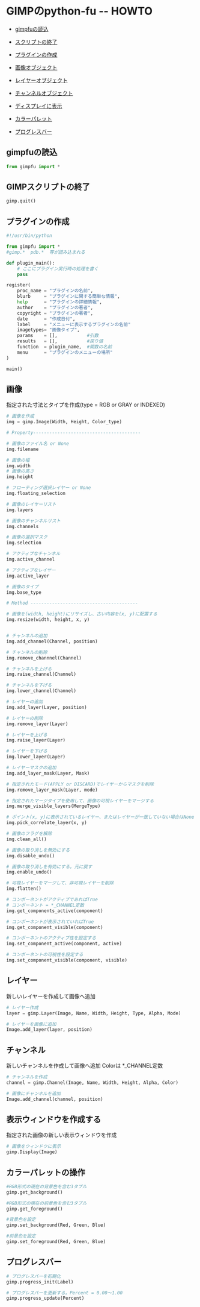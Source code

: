 # GIMPのpython-fu -- HOWTO

- [gimpfuの読込](#gimpfuの読込)

- [スクリプトの終了](#gimpスクリプトの終了)

- [プラグインの作成](#プラグインの作成)

- [画像オブジェクト](#画像)

- [レイヤーオブジェクト](#レイヤー)

- [チャンネルオブジェクト](#チャンネル)

- [ディスプレイに表示](#表示ウィンドウを作成する)

- [カラーパレット](#カラーパレットの操作)

- [プログレスバー](#プログレスバー)


## gimpfuの読込
```python
from gimpfu import *
```

## GIMPスクリプトの終了
```python
gimp.quit()
```

## プラグインの作成
```python
#!/usr/bin/python

from gimpfu import *
#gimp.*  pdb.*  等が読み込まれる

def plugin_main():
    # ここにプラグイン実行時の処理を書く
    pass

register(
    proc_name = "プラグインの名前",
    blurb     = "プラグインに関する簡単な情報",
    help      = "プラグインの詳細情報",
    author    = "プラグインの著者",
    copyright = "プラグインの著者",
    date      = "作成日付",
    label     = "メニューに表示するプラグインの名前"
    imagetypes= "画像タイプ",
    params    = [],           #引数
    results   = [],           #戻り値
    function  = plugin_name,  #関数の名前
    menu      = "プラグインのメニューの場所"
)

main()

```

## 画像
指定された寸法とタイプを作成(type = RGB or GRAY or INDEXED)
```python
# 画像を作成
img = gimp.Image(Width, Height, Color_type)

# Property----------------------------------------

# 画像のファイル名 or None
img.filename

# 画像の幅
img.width
# 画像の高さ
img.height

# フローティング選択レイヤー or None
img.floating_selection

# 画像のレイヤーリスト
img.layers

# 画像のチャンネルリスト
img.channels

# 画像の選択マスク
img.selection

# アクティブなチャンネル
img.active_channel

# アクティブなレイヤー
img.active_layer

# 画像のタイプ
img.base_type

# Method ----------------------------------------

# 画像を(width, height)にリサイズし、古い内容を(x, y)に配置する
img.resize(width, height, x, y)


# チャンネルの追加
img.add_channel(Channel, position)

# チャンネルの削除
img.remove_channnel(Channel)

# チャンネルを上げる
img.raise_channel(Channel)

# チャンネルを下げる
img.lower_channel(Channel)

# レイヤーの追加
img.add_layer(Layer, position)

# レイヤーの削除
img.remove_layer(Layer)

# レイヤーを上げる
img.raise_layer(Layer)

# レイヤーを下げる
img.lower_layer(Layer)

# レイヤーマスクの追加
img.add_layer_mask(Layer, Mask)

# 指定されたモード(APPLY or DISCARD)でレイヤーからマスクを削除
img.remove_layer_mask(Layer, mode)

# 指定されたマージタイプを使用して、画像の可視レイヤーをマージする
img.merge_visible_layers(MergeType)

# ポイント(x, y)に表示されているレイヤー、またはレイヤーが一致していない場合はNone
img.pick_correlate_layer(x, y)

# 画像のフラグを解除
img.clean_all()

# 画像の取り消しを無効にする
img.disable_undo()

# 画像の取り消しを有効にする。元に戻す
img.enable_undo()

# 可視レイヤーをマージして、非可視レイヤーを削除
img.flatten()

# コンポーネントがアクティブであればTrue
# コンポーネント = *_CHANNEL定数
img.get_components_active(component)

# コンポーネントが表示されていればTrue
img.get_component_visible(component)

# コンポーネントのアクティブ性を設定する
img.set_component_active(component, active)

# コンポーネントの可視性を設定する
img.set_component_visible(component, visible)

```
## レイヤー
新しいレイヤーを作成して画像へ追加
```python
# レイヤー作成
layer = gimp.Layer(Image, Name, Width, Height, Type, Alpha, Mode)

# レイヤーを画像に追加
Image.add_layer(layer, position)
```

## チャンネル
新しいチャンネルを作成して画像へ追加
Colorは *_CHANNEL定数
```python
# チャンネルを作成
channel = gimp.Channel(Image, Name, Width, Height, Alpha, Color)

# 画像にチャンネルを追加
Image.add_channel(channel, position)
```

## 表示ウィンドウを作成する
指定された画像の新しい表示ウィンドウを作成
```python
# 画像をウィンドウに表示
gimp.Display(Image)
```

## カラーパレットの操作
```python
#RGB形式の現在の背景色を含む3タプル
gimp.get_background()

#RGB形式の現在の前景色を含む3タプル
gimp.get_foreground()

#背景色を設定
gimp.set_background(Red, Green, Blue)

#前景色を設定
gimp.set_foreground(Red, Green, Blue)
```

## プログレスバー
```python
# プログレスバーを初期化
gimp.progress_init(Label)

# プログレスバーを更新する。Percent = 0.00～1.00
gimp.progress_update(Percent)
```